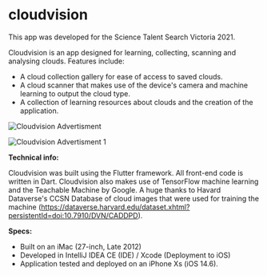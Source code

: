 # cloudvision

This app was developed for the Science Talent Search Victoria 2021.

Cloudvision is an app designed for learning, collecting, scanning and analysing clouds. Features include:

- A cloud collection gallery for ease of access to saved clouds.
- A cloud scanner that makes use of the device's camera and machine learning to output the cloud type.
- A collection of learning resources about clouds and the creation of the application.

![Cloudvision Advertisment](https://user-images.githubusercontent.com/73984595/125007976-d653b300-e0a4-11eb-828f-67f157e99e59.png)

![Cloudvision Advertisment 1](https://user-images.githubusercontent.com/73984595/125007955-ccca4b00-e0a4-11eb-9d9c-b268e8dd1e28.png)

**Technical info:**

Cloudvision was built using the Flutter framework. All front-end code is written in Dart. 
Cloudvision also makes use of TensorFlow machine learning and the Teachable Machine by Google.
A huge thanks to Havard Dataverse's CCSN Database of cloud images that were used for training the machine
(https://dataverse.harvard.edu/dataset.xhtml?persistentId=doi:10.7910/DVN/CADDPD).

**Specs:**

- Built on an iMac (27-inch, Late 2012)
- Developed in IntelliJ IDEA CE (IDE) / Xcode (Deployment to iOS)
- Application tested and deployed on an iPhone Xs (iOS 14.6).

